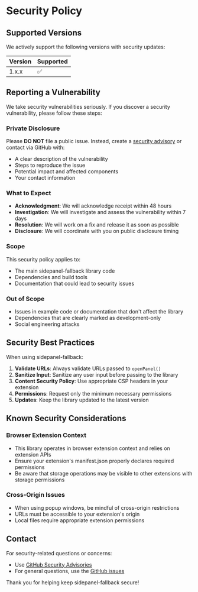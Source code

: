 # Security Policy

## Supported Versions

We actively support the following versions with security updates:

| Version | Supported          |
| ------- | ------------------ |
| 1.x.x   | :white_check_mark: |

## Reporting a Vulnerability

We take security vulnerabilities seriously. If you discover a security
vulnerability, please follow these steps:

### Private Disclosure

Please **DO NOT** file a public issue. Instead, create a
[security advisory](https://github.com/touyou/sidepanel-fallback/security/advisories/new)
or contact via GitHub with:

- A clear description of the vulnerability
- Steps to reproduce the issue
- Potential impact and affected components
- Your contact information

### What to Expect

- **Acknowledgment**: We will acknowledge receipt within 48 hours
- **Investigation**: We will investigate and assess the vulnerability within 7
  days
- **Resolution**: We will work on a fix and release it as soon as possible
- **Disclosure**: We will coordinate with you on public disclosure timing

### Scope

This security policy applies to:

- The main sidepanel-fallback library code
- Dependencies and build tools
- Documentation that could lead to security issues

### Out of Scope

- Issues in example code or documentation that don't affect the library
- Dependencies that are clearly marked as development-only
- Social engineering attacks

## Security Best Practices

When using sidepanel-fallback:

1. **Validate URLs**: Always validate URLs passed to `openPanel()`
2. **Sanitize Input**: Sanitize any user input before passing to the library
3. **Content Security Policy**: Use appropriate CSP headers in your extension
4. **Permissions**: Request only the minimum necessary permissions
5. **Updates**: Keep the library updated to the latest version

## Known Security Considerations

### Browser Extension Context

- This library operates in browser extension context and relies on extension
  APIs
- Ensure your extension's manifest.json properly declares required permissions
- Be aware that storage operations may be visible to other extensions with
  storage permissions

### Cross-Origin Issues

- When using popup windows, be mindful of cross-origin restrictions
- URLs must be accessible to your extension's origin
- Local files require appropriate extension permissions

## Contact

For security-related questions or concerns:

- Use
  [GitHub Security Advisories](https://github.com/touyou/sidepanel-fallback/security/advisories)
- For general questions, use the
  [GitHub issues](https://github.com/touyou/sidepanel-fallback/issues)

Thank you for helping keep sidepanel-fallback secure!
